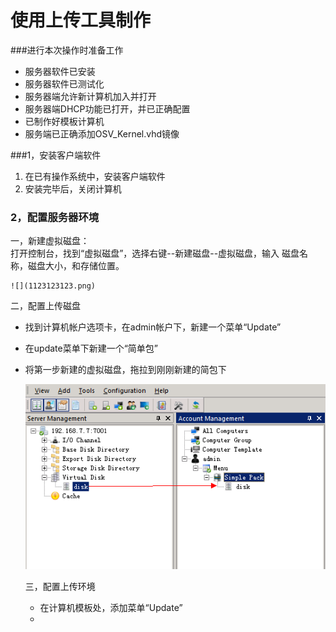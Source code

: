 # 使用上传工具制作
###进行本次操作时准备工作
* 服务器软件已安装
* 服务器软件已测试化
* 服务器端允许新计算机加入并打开
* 服务器端DHCP功能已打开，并已正确配置
* 已制作好模板计算机
* 服务端已正确添加OSV_Kernel.vhd镜像


###1，安装客户端软件
1. 在已有操作系统中，安装客户端软件
2. 安装完毕后，关闭计算机


### 2，配置服务器环境
一，新建虚拟磁盘：    
    打开控制台，找到“虚拟磁盘”，选择右键--新建磁盘--虚拟磁盘，输入 磁盘名称，磁盘大小，和存储位置。   
    
    ![](1123123123.png)
    
    
       
     
二，配置上传磁盘  
* 找到计算机帐户选项卡，在admin帐户下，新建一个菜单“Update”
* 在update菜单下新建一个“简单包”
* 将第一步新建的虚拟磁盘，拖拉到刚刚新建的简包下
   
   
   ![](10.png)
   
   
   三，配置上传环境
   
   * 在计算机模板处，添加菜单“Update”
   * 

   
   
   
   
 
   
   

    
    
        
        
   
   
   
     
     


















    
   






